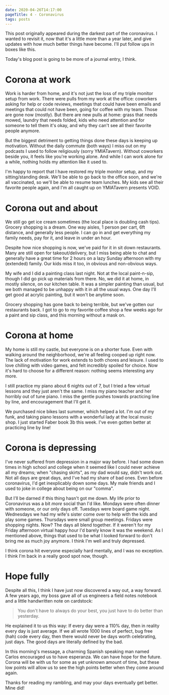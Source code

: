 ```yaml
---
date: 2020-04-26T14:17:00
pageTitle: 4 - Coronavirus
tags: posts
---
```

<div class="follow-up">
This post originally appeared during the darkest part of the coronavirus. I wanted to revisit it, now that it's a little more than a year later, and give updates with how much better things have become. I'll put follow ups in boxes like this.
</div>

Today's blog post is going to be more of a journal entry, I think.

# Corona at work
Work is harder from home, and it's not just the loss of my triple monitor setup from work. There were pulls from my work at the office: coworkers asking for help or code reviews, meetings that could have been emails and meetings that could not have been, going for coffee with my team. Those are gone now (mostly). But there are new pulls at home: grass that needs mowed, laundry that needs folded, kids who need attention and for someone to tell them it's okay, and why they can't see all their favorite people anymore.

But the biggest detriment to getting things done these days is keeping up motivation. Without the daily commute (both ways) I miss out on my podcasts I used to follow religiously (sorry YMIATavern). Without coworkers beside you, it feels like you're working alone. And while I can work alone for a while, nothing holds my attention like it used to.

<div class="follow-up">I'm happy to report that I have restored my triple monitor setup, and my sitting/standing desk. We'll be able to go back to the office soon, and we're all vaccinated, so we'll be able to resume team lunches. My kids see all their favorite people again, and I'm all caught up on YMIATavern presents VOID.</div>

# Corona out and about
We still go get ice cream sometimes (the local place is doubling cash tips). Grocery shopping is a dream. One way aisles, 1 person per cart, 6ft distance, and generally less people. I can go in and get everything my family needs, pay for it, and leave in under an hour.

Despite how nice shopping is now, we've paid for it in sit down restaurants. Many are still open for takeout/delivery, but I miss being able to chat and generally have a great time for 2 hours on a lazy Sunday afternoon with my (extended) family. Our kids miss it too, in obvious and non-obvious ways.

My wife and I did a painting class last night. Not at the local paint-n-sip, though I did go pick up materials from there. No, we did it at home, in mostly silence, on our kitchen table. It was a simpler painting than usual, but we both managed to be unhappy with it in all the usual ways. One day I'll get good at acrylic painting, but it won't be anytime soon.

<div class="follow-up">Grocery shopping has gone back to being terrible, but we've gotten our restaurants back. I got to go to my favorite coffee shop a few weeks ago for a paint and sip class, and this morning without a mask on.</div>

# Corona at home
My home is still my castle, but everyone is on a shorter fuse. Even with walking around the neighborhood, we're all feeling cooped up right now. The lack of motivation for work extends to both chores and leisure. I used to love chilling with video games, and felt incredibly spoiled for choice. Now it's hard to choose for a different reason: nothing seems interesting any more.

I still practice my piano about 6 nights out of 7, but I tried a few virtual lessons and they just aren't the same. I miss my piano teacher and her horribly out of tune piano. I miss the gentle pushes towards practicing line by line, and encouragement that I'll get it.

<div class="follow-up">We purchased nice bikes last summer, which helped a lot. I'm out of my funk, and taking piano lessons with a wonderful lady at the local music shop. I just started Faber book 3b this week. I've even gotten better at practicing line by line!</div>

# Corona is depressing
I've never suffered from depression in a major way before. I had some down times in high school and college when it seemed like I could never achieve all my dreams; when "chasing skirts", as my dad would say, didn't work out. Not all days are great days, and I've had my share of bad ones. Even before coronavirus, I'd get inexplicably down some days. My male friends and I used to joke in college about being on our "comma".

But I'll be darned if this thing hasn't got me down. My life prior to Coronavirus was a bit _more_ social than I'd like. Mondays were often dinner with someone, or our only days off. Tuesdays were board game night. Wednesdays we had my wife's sister come over to help with the kids and play some games. Thursdays were small group meetings. Fridays were shopping nights. Now? The days all blend together. If it weren't for my Friday afternoon virtual happy hour I'd barely know it was the weekend. As I mentioned above, things that used to be what I looked forward to don't bring me as much joy anymore. I think I'm well and truly depressed.

<div class="follow-up">I think corona hit everyone especially hard mentally, and I was no exception. I think I'm back in a really good spot now, though.</div>

# Hope fully
Despite all this, I think I have just now discovered a way out, a way forward. A few years ago, my boss gave all of us engineers a field notes notebook and a little handwritten note on cardstock:

> You don't have to always do your best, you just have to do better than yesterday.

He explained it to us this way: If every day were a 110% day, then in reality every day is just average. If we all wrote 1000 lines of perfect, bug free (hah) code every day, then there would never be days worth celebrating, just days. The good days are literally defined by the bad.

In this morning's message, a charming Spanish speaking man named Carlos encouraged us to have esperanza. We can have hope for the future. Corona will be with us for some as yet unknown amount of time, but these low points will allow us to see the high points better when they come around again.

Thanks for reading my rambling, and may your days eventually get better. <span class="follow-up">Mine did!</span>
